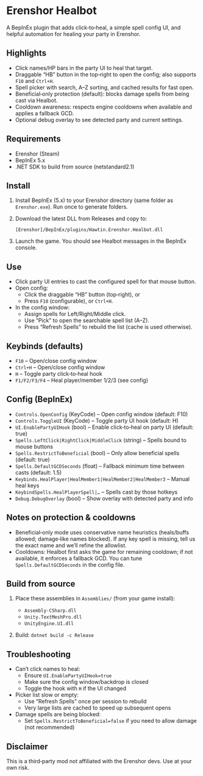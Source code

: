 # Erenshor Healbot

A BepInEx plugin that adds click‑to‑heal, a simple spell config UI, and helpful automation for healing your party in Erenshor.

## Highlights

- Click names/HP bars in the party UI to heal that target.
- Draggable “HB” button in the top‑right to open the config; also supports `F10` and `Ctrl+H`.
- Spell picker with search, A–Z sorting, and cached results for fast open.
- Beneficial‑only protection (default): blocks damage spells from being cast via Healbot.
- Cooldown awareness: respects engine cooldowns when available and applies a fallback GCD.
- Optional debug overlay to see detected party and current settings.

## Requirements

- Erenshor (Steam)
- BepInEx 5.x
- .NET SDK to build from source (netstandard2.1)

## Install

1) Install BepInEx (5.x) to your Erenshor directory (same folder as `Erenshor.exe`). Run once to generate folders.

2) Download the latest DLL from Releases and copy to:

   `[Erenshor]/BepInEx/plugins/Hawtin.Erenshor.Healbot.dll`

3) Launch the game. You should see Healbot messages in the BepInEx console.

## Use

- Click party UI entries to cast the configured spell for that mouse button.
- Open config:
  - Click the draggable “HB” button (top‑right), or
  - Press `F10` (configurable), or `Ctrl+H`.
- In the config window:
  - Assign spells for Left/Right/Middle click.
  - Use “Pick” to open the searchable spell list (A–Z).
  - Press “Refresh Spells” to rebuild the list (cache is used otherwise).

## Keybinds (defaults)

- `F10` – Open/close config window
- `Ctrl+H` – Open/close config window
- `H` – Toggle party click‑to‑heal hook
- `F1/F2/F3/F4` – Heal player/member 1/2/3 (see config)

## Config (BepInEx)

- `Controls.OpenConfig` (KeyCode) – Open config window (default: F10)
- `Controls.ToggleUI` (KeyCode) – Toggle party UI hook (default: H)
- `UI.EnablePartyUIHook` (bool) – Enable click‑to‑heal on party UI (default: true)
- `Spells.LeftClick|RightClick|MiddleClick` (string) – Spells bound to mouse buttons
- `Spells.RestrictToBeneficial` (bool) – Only allow beneficial spells (default: true)
- `Spells.DefaultGCDSeconds` (float) – Fallback minimum time between casts (default: 1.5)
- `Keybinds.HealPlayer|HealMember1|HealMember2|HealMember3` – Manual heal keys
- `KeybindSpells.HealPlayerSpell|…` – Spells cast by those hotkeys
- `Debug.DebugOverlay` (bool) – Show overlay with detected party and info

## Notes on protection & cooldowns

- Beneficial‑only mode uses conservative name heuristics (heals/buffs allowed; damage‑like names blocked). If any key spell is missing, tell us the exact name and we’ll refine the allowlist.
- Cooldowns: Healbot first asks the game for remaining cooldown; if not available, it enforces a fallback GCD. You can tune `Spells.DefaultGCDSeconds` in the config file.

## Build from source

1) Place these assemblies in `Assemblies/` (from your game install):
   - `Assembly-CSharp.dll`
   - `Unity.TextMeshPro.dll`
   - `UnityEngine.UI.dll`

2) Build: `dotnet build -c Release`

## Troubleshooting

- Can’t click names to heal:
  - Ensure `UI.EnablePartyUIHook=true`
  - Make sure the config window/backdrop is closed
  - Toggle the hook with `H` if the UI changed
- Picker list slow or empty:
  - Use “Refresh Spells” once per session to rebuild
  - Very large lists are cached to speed up subsequent opens
- Damage spells are being blocked:
  - Set `Spells.RestrictToBeneficial=false` if you need to allow damage (not recommended)

## Disclaimer

This is a third‑party mod not affiliated with the Erenshor devs. Use at your own risk.
